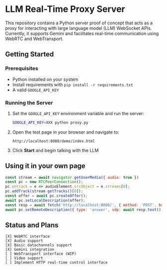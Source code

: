 # LLM Real-Time Proxy Server 
This repository contains a Python server proof of concept that acts as a proxy for interacting with large language model (LLM) WebSocket APIs. Currently, it supports Gemini and facilitates real-time communication using WebRTC and WebTransport.

## Getting Started

### Prerequisites
- Python installed on your system
- Install requirements with `pip install -r requirements.txt`
- A valid `GOOGLE_API_KEY`

### Running the Server
1. Set the `GOOGLE_API_KEY` environment variable and run the server:
   ```bash
   GOOGLE_API_KEY=XXX python proxy.py
   ```

2. Open the test page in your browser and navigate to:
   ```
   http://localhost:8080/demo/index.html
   ```

3. Click **Start** and begin talking with the LLM

## Using it in your own page

```js
const stream = await navigator.getUserMedia({ audio: true })
const pc = new RTCPeerConnection();
pc.ontrack = e => audioElement.srcObject = e.streams[0];
pc.addTrack(stream.getTracks()[0]);
const offer = await pc.createOffer();
await pc.setLocalDescription(offer);
const resp = await fetch('http://localhost:8080/', { method: 'POST', body: offer.sdp })
await pc.setRemoteDescription({ type: 'answer', sdp: await resp.text() })
```

## Status and Plans

```
[X] WebRTC interface
[X] Audio support
[X] Basic datachannels support
[X] Gemini integration
[ ] WebTransport interface (WIP)
[ ] Video support
[ ] Implement HTTP real-time control interface 
```
